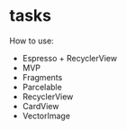 # tasks
How to use:
- Espresso + RecyclerView
- MVP
- Fragments
- Parcelable
- RecyclerView
- CardView
- VectorImage
